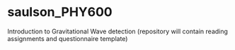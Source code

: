 # saulson_PHY600
Introduction to Gravitational Wave detection (repository will contain reading assignments and questionnaire template)
